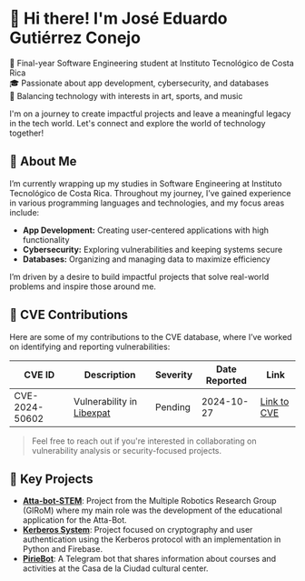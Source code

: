 # 👋 Hi there! I'm José Eduardo Gutiérrez Conejo

🚀 Final-year Software Engineering student at Instituto Tecnológico de Costa Rica  
🎓 Passionate about app development, cybersecurity, and databases  
🎨 Balancing technology with interests in art, sports, and music  

I'm on a journey to create impactful projects and leave a meaningful legacy in the tech world. Let's connect and explore the world of technology together!

## 📝 About Me

I’m currently wrapping up my studies in Software Engineering at Instituto Tecnológico de Costa Rica. Throughout my journey, I’ve gained experience in various programming languages and technologies, and my focus areas include:

- **App Development:** Creating user-centered applications with high functionality
- **Cybersecurity:** Exploring vulnerabilities and keeping systems secure
- **Databases:** Organizing and managing data to maximize efficiency

I’m driven by a desire to build impactful projects that solve real-world problems and inspire those around me.

## 🔐 CVE Contributions

Here are some of my contributions to the CVE database, where I’ve worked on identifying and reporting vulnerabilities:

| CVE ID          | Description                              | Severity  | Date Reported | Link                                   |
|-----------------|------------------------------------------|-----------|---------------|----------------------------------------|
| CVE-2024-50602  | Vulnerability in [Libexpat](https://libexpat.github.io/)    | Pending      | 2024-10-27    | [Link to CVE](https://www.cve.org/CVERecord?id=CVE-2024-50602#cna-8254265b-2729-46b6-b9e3-3dfca2d5bfca)|

> Feel free to reach out if you're interested in collaborating on vulnerability analysis or security-focused projects.

## 🌟 Key Projects

- **[Atta-bot-STEM](https://github.com/jcbrenes/Atta-Bot-STEM)**: Project from the Multiple Robotics Research Group (GIRoM) where my main role was the development of the educational application for the Atta-Bot.
- **[Kerberos System](https://github.com/EduardoGC715/sistema_kerberos)**: Project focused on cryptography and user authentication using the Kerberos protocol with an implementation in Python and Firebase.
- **[PirieBot](https://github.com/EduardoGC715/PirieBot)**: A Telegram bot that shares information about courses and activities at the Casa de la Ciudad cultural center.
